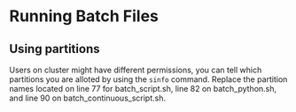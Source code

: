 # Running Batch Files

## Using partitions
Users on cluster might have different permissions, you can tell which partitions you are alloted by using the `sinfo` command. Replace the partition names located on line 77 for batch_script.sh, line 82 on batch_python.sh, and line 90 on batch_continuous_script.sh.